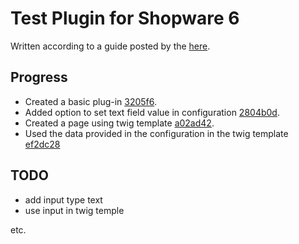 # Test Plugin for Shopware 6

Written according to a guide posted by the [here](https://docs.shopware.com/en/shopware-platform-dev-en/how-to/indepth-guide-bundle/introduction).

[c3205f6]: https://github.com/born-kes/plugin-skeleton-shopware/commit/c3205f66bd0d05bdf4554973b73180802b019373
[2804b0d]: https://github.com/born-kes/plugin-skeleton-shopware/commit/2804b0db93dd0d9d047ee15c6d9980ab31ce73f6
[a02ad42]: https://github.com/born-kes/plugin-skeleton-shopware/commit/a02ad42a7680661056d2ae24b69aa7952c0ca038
[ef2dc28]: https://github.com/born-kes/plugin-skeleton-shopware/commit/ef2dc28db2eb8497481ef35167dfffb0c4fd1d8c

## Progress

- Created a basic plug-in [3205f6][c3205f6].
- Added option to set text field value in configuration [2804b0d][2804b0d].
- Created a page using twig template [a02ad42][a02ad42].
- Used the data provided in the configuration in the twig template [ef2dc28][ef2dc28]

## TODO

- add input type text
- use input in twig temple

etc.
